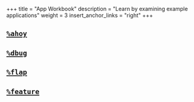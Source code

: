 +++
title = "App Workbook"
description = "Learn by examining example applications"
weight = 3
insert_anchor_links = "right"
+++

## [`%ahoy`](/guides/additional/app-workbook/ahoy)

## [`%dbug`](/guides/additional/app-workbook/dbug)

## [`%flap`](/guides/additional/app-workbook/flap)

## [`%feature`](/guides/additional/app-workbook/feature)

